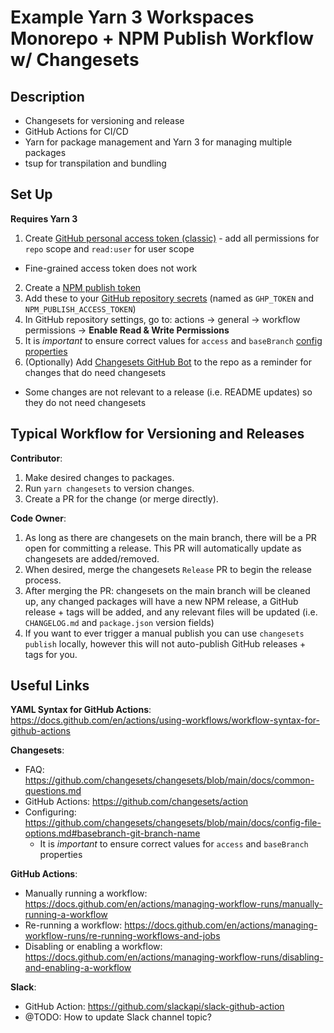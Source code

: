 # Example Yarn 3 Workspaces Monorepo + NPM Publish Workflow w/ Changesets

## Description
- Changesets for versioning and release
- GitHub Actions for CI/CD
- Yarn for package management and Yarn 3 for managing multiple packages
- tsup for transpilation and bundling

## Set Up

**Requires Yarn 3**

1. Create [GitHub personal access token (classic)](https://docs.github.com/en/authentication/keeping-your-account-and-data-secure/creating-a-personal-access-token#personal-access-tokens-classic) - add all permissions for `repo` scope and `read:user` for user scope
  - Fine-grained access token does not work
2. Create a [NPM publish token](https://docs.npmjs.com/creating-and-viewing-access-tokens)
3. Add these to your [GitHub repository secrets](https://docs.github.com/en/actions/security-guides/encrypted-secrets#creating-encrypted-secrets-for-a-repository) (named as `GHP_TOKEN` and `NPM_PUBLISH_ACCESS_TOKEN`)
4. In GitHub repository settings, go to: actions -> general -> workflow permissions -> **Enable Read & Write Permissions**
5. It is *important* to ensure correct values for `access` and `baseBranch` [config properties](https://github.com/changesets/changesets/blob/main/docs/config-file-options.md)
6. (Optionally) Add [Changesets GitHub Bot](https://github.com/apps/changeset-bot) to the repo as a reminder for changes that do need changesets
  - Some changes are not relevant to a release (i.e. README updates) so they do not need changesets

## Typical Workflow for Versioning and Releases

**Contributor**:
1. Make desired changes to packages.
2. Run `yarn changesets` to version changes.
3. Create a PR for the change (or merge directly).

**Code Owner**:
1. As long as there are changesets on the main branch, there will be a PR open for committing a release. This PR will automatically update as changesets are added/removed.
2. When desired, merge the changesets `Release` PR to begin the release process.
3. After merging the PR: changesets on the main branch will be cleaned up, any changed packages will have a new NPM release, a GitHub release + tags will be added, and any relevant files will be updated (i.e. `CHANGELOG.md` and `package.json` version fields)
4. If you want to ever trigger a manual publish you can use `changesets publish` locally, however this will not auto-publish GitHub releases + tags for you.

## Useful Links

**YAML Syntax for GitHub Actions**: https://docs.github.com/en/actions/using-workflows/workflow-syntax-for-github-actions

**Changesets**: 
- FAQ: https://github.com/changesets/changesets/blob/main/docs/common-questions.md
- GitHub Actions: https://github.com/changesets/action
- Configuring: https://github.com/changesets/changesets/blob/main/docs/config-file-options.md#basebranch-git-branch-name
  - It is *important* to ensure correct values for `access` and `baseBranch` properties

**GitHub Actions**:
- Manually running a workflow: https://docs.github.com/en/actions/managing-workflow-runs/manually-running-a-workflow
- Re-running a workflow: https://docs.github.com/en/actions/managing-workflow-runs/re-running-workflows-and-jobs
- Disabling or enabling a workflow: https://docs.github.com/en/actions/managing-workflow-runs/disabling-and-enabling-a-workflow

**Slack**:
- GitHub Action: https://github.com/slackapi/slack-github-action
- @TODO: How to update Slack channel topic?
